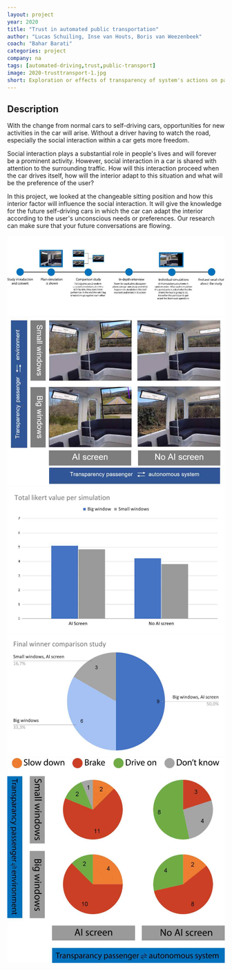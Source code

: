 ```yaml
---
layout: project
year: 2020
title: "Trust in automated public transportation"
author: "Lucas Schuiling, Inse van Houts, Boris van Weezenbeek"
coach: "Bahar Barati"
categories: project
company: na
tags: [automated-driving,trust,public-transport]
image: 2020-trusttransport-1.jpg
short: Exploration or effects of transparency of system's actions on passenger's trust.
---
```


## Description
With the change from normal cars to self-driving cars, opportunities for new activities in the car will arise. Without a driver having to watch the road, especially the social interaction within a car gets more freedom.

Social interaction plays a substantial role in people's lives and will forever be a prominent activity. However, social interaction in a car is shared with attention to the surrounding traffic. How will this interaction proceed when the car drives itself, how will the interior adapt to this situation and what will be the preference of the user?

In this project, we looked at the changeable sitting position and how this interior factor will influence the social interaction. It will give the knowledge for the future self-driving cars in which the car can adapt the interior according to the user's unconscious needs or preferences. Our research can make sure that your future conversations are flowing.

<div class="project-image">
  <img src="/assets/img/2020-trusttransport-2.jpg">
</div>
<div class="project-image">
  <img src="/assets/img/2020-trusttransport-3.jpg">
</div>
<div class="project-image">
  <img src="/assets/img/2020-trusttransport-4.jpg">
</div>
<div class="project-image">
  <img src="/assets/img/2020-trusttransport-5.jpg">
</div>
<div class="project-image">
  <img src="/assets/img/2020-trusttransport-6.jpg">
</div>